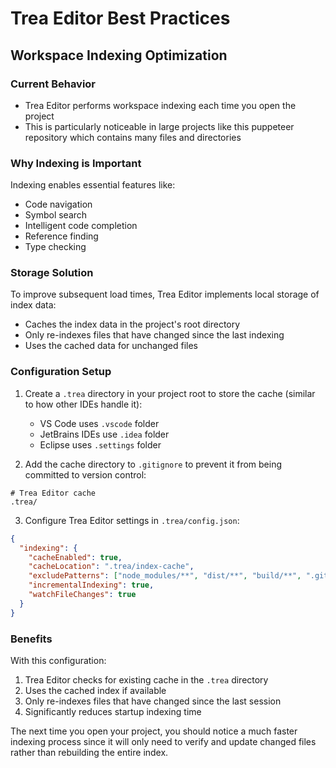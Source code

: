 # Trea Editor Best Practices

## Workspace Indexing Optimization

### Current Behavior

- Trea Editor performs workspace indexing each time you open the project
- This is particularly noticeable in large projects like this puppeteer repository which contains many files and directories

### Why Indexing is Important

Indexing enables essential features like:

- Code navigation
- Symbol search
- Intelligent code completion
- Reference finding
- Type checking

### Storage Solution

To improve subsequent load times, Trea Editor implements local storage of index data:

- Caches the index data in the project's root directory
- Only re-indexes files that have changed since the last indexing
- Uses the cached data for unchanged files

### Configuration Setup

1. Create a `.trea` directory in your project root to store the cache (similar to how other IDEs handle it):

   - VS Code uses `.vscode` folder
   - JetBrains IDEs use `.idea` folder
   - Eclipse uses `.settings` folder

2. Add the cache directory to `.gitignore` to prevent it from being committed to version control:

```
# Trea Editor cache
.trea/
```

3. Configure Trea Editor settings in `.trea/config.json`:

```json
{
  "indexing": {
    "cacheEnabled": true,
    "cacheLocation": ".trea/index-cache",
    "excludePatterns": ["node_modules/**", "dist/**", "build/**", ".git/**"],
    "incrementalIndexing": true,
    "watchFileChanges": true
  }
}
```

### Benefits

With this configuration:

1. Trea Editor checks for existing cache in the `.trea` directory
2. Uses the cached index if available
3. Only re-indexes files that have changed since the last session
4. Significantly reduces startup indexing time

The next time you open your project, you should notice a much faster indexing process since it will only need to verify and update changed files rather than rebuilding the entire index.
